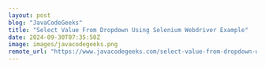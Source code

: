 ```yaml
---
layout: post
blog: "JavaCodeGeeks"
title: "Select Value From Dropdown Using Selenium Webdriver Example"
date: 2024-09-30T07:35:50Z
image: images/javacodegeeks.png
remote_url: "https://www.javacodegeeks.com/select-value-from-dropdown-using-selenium-webdriver-example.html"
---
```


